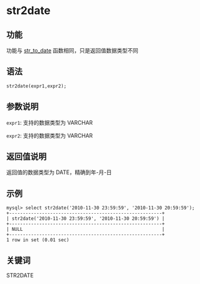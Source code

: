 # str2date

## 功能

功能与 [str_to_date](../date-time-functions/str_to_date.md) 函数相同，只是返回值数据类型不同

## 语法

```Haskell
str2date(expr1,expr2);
```

## 参数说明

`expr1`: 支持的数据类型为 VARCHAR

`expr2`: 支持的数据类型为 VARCHAR

## 返回值说明

返回值的数据类型为 DATE，精确到年-月-日

## 示例

```Plain Text
mysql> select str2date('2010-11-30 23:59:59', '2010-11-30 20:59:59');
+--------------------------------------------------------+
| str2date('2010-11-30 23:59:59', '2010-11-30 20:59:59') |
+--------------------------------------------------------+
| NULL                                                   |
+--------------------------------------------------------+
1 row in set (0.01 sec)
```

## 关键词

STR2DATE
